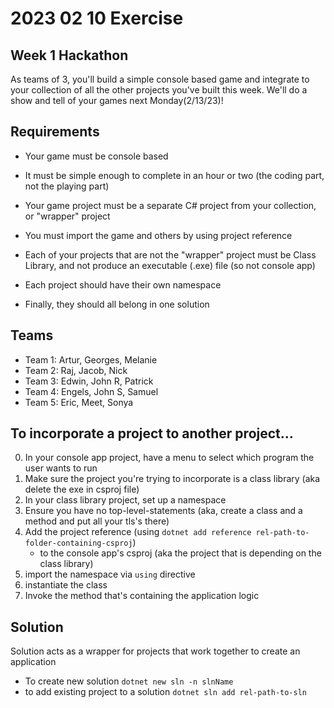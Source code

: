 # 2023 02 10 Exercise
## Week 1 Hackathon
As teams of 3, you'll build a simple console based game and integrate to your collection of all the other projects you've built this week. We'll do a show and tell of your games next Monday(2/13/23)!

## Requirements
- Your game must be console based
- It must be simple enough to complete in an hour or two (the coding part, not the playing part)

- Your game project must be a separate C# project from your collection, or "wrapper" project
- You must import the game and others by using project reference
- Each of your projects that are not the "wrapper" project must be Class Library, and not produce an executable (.exe) file (so not console app)
- Each project should have their own namespace
- Finally, they should all belong in one solution

## Teams
- Team 1: Artur, Georges, Melanie
- Team 2: Raj, Jacob, Nick
- Team 3: Edwin, John R, Patrick
- Team 4: Engels, John S, Samuel
- Team 5: Eric, Meet, Sonya

## To incorporate a project to another project...
0. In your console app project, have a menu to select which program the user wants to run
1. Make sure the project you're trying to incorporate is a class library (aka delete the <OutputType>exe</OutputType> in csproj file)
2. In your class library project, set up a namespace
3. Ensure you have no top-level-statements (aka, create a class and a method and put all your tls's there)
4. Add the project reference (using `dotnet add reference rel-path-to-folder-containing-csproj`)
    - to the console app's csproj (aka the project that is depending on the class library)
5. import the namespace via `using` directive
6. instantiate the class
7. Invoke the method that's containing the application logic

## Solution
Solution acts as a wrapper for projects that work together to create an application
- To create new solution `dotnet new sln -n slnName`
- to add existing project to a solution `dotnet sln add rel-path-to-sln`